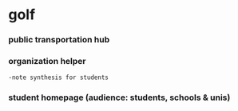 # golf
### public transportation hub
### organization helper
    -note synthesis for students
### student homepage (audience: students, schools & unis)
